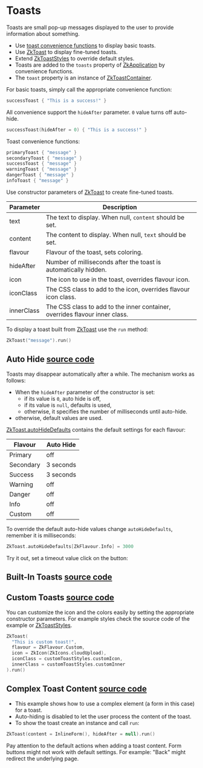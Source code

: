 # Toasts

Toasts are small pop-up messages displayed to the user to provide information about something.

* Use [toast convenience functions](/src/jsMain/kotlin/zakadabar/stack/frontend/builtin/toast/toast.kt) to display basic
  toasts.
* Use [ZkToast](/src/jsMain/kotlin/zakadabar/stack/frontend/builtin/toast/ZkToast.kt) to display fine-tuned toasts.
* Extend [ZkToastStyles](/src/jsMain/kotlin/zakadabar/stack/frontend/builtin/toast/ZkToastStyles.kt) to override default
  styles.
* Toasts are added to the `toasts` property
  of [ZkApplication](/src/jsMain/kotlin/zakadabar/stack/frontend/application/ZkApplication.kt) by convenience functions.
* The `toast` property is an instance
  of [ZkToastContainer](/src/jsMain/kotlin/zakadabar/stack/frontend/builtin/toast/ZkToastContainer.kt).

For basic toasts, simply call the appropriate convenience function:

```kotlin
successToast { "This is a success!" }
```

All convenience support the `hideAfter` parameter. `0` value turns off auto-hide.

```kotlin
successToast(hideAfter = 0) { "This is a success!" }
```

Toast convenience functions:

```kotlin
primaryToast { "message" }
secondaryToast { "message" }
successToast { "message" }
warningToast { "message" }
dangerToast { "message" }
infoToast { "message" }
```

Use constructor parameters of [ZkToast](/src/jsMain/kotlin/zakadabar/stack/frontend/builtin/toast/ZkToast.kt) to create
fine-tuned toasts.

| Parameter | Description |
| ---- | ---- |
| text | The text to display. When null, `content` should be set. |
| content | The content to display. When null, `text` should be set. |
| flavour |  Flavour of the toast, sets coloring. |
| hideAfter | Number of milliseconds after the toast is automatically hidden. |
| icon |   The icon to use in the toast, overrides flavour icon. |
| iconClass | The CSS class to add to the icon, overrides flavour icon class. |
| innerClass | The CSS class to add to the inner container, overrides flavour inner class. |

To display a toast built from  [ZkToast](/src/jsMain/kotlin/zakadabar/stack/frontend/builtin/toast/ZkToast.kt) use
the `run` method:

```kotlin
ZkToast("message").run()
```

## Auto Hide [source code](../../../../lib/examples/src/jsMain/kotlin/zakadabar/lib/examples/frontend/toast/ToastAutoHideExample.kt)

Toasts may disappear automatically after a while. The mechanism works as follows:

* When the `hideAfter` parameter of the constructor is set:
  * if its value is `0`, auto hide is off,
  * if its value is `null`, defaults is used,
  * otherwise, it specifies the number of milliseconds until auto-hide.
* otherwise, default values are used.

[ZkToast.autoHideDefaults](/src/jsMain/kotlin/zakadabar/stack/frontend/builtin/toast/ZkToast.kt) contains the default
settings for each flavour:

| Flavour | Auto Hide |
| --- | --- |
| Primary | off |
| Secondary | 3 seconds |
| Success | 3 seconds |
| Warning | off |
| Danger | off |
| Info | off |
| Custom | off |

To override the default auto-hide values change `autoHideDefaults`, remember it is milliseconds:

```kotlin
ZkToast.autoHideDefaults[ZkFlavour.Info] = 3000
```

Try it out, set a timeout value click on the button:

<div data-zk-enrich="ToastAutoHideExample"></div>

## Built-In Toasts [source code](../../../../lib/examples/src/jsMain/kotlin/zakadabar/lib/examples/frontend/toast/ToastBasicExamples.kt)

<div data-zk-enrich="ToastBasicExamples"></div>

## Custom Toasts [source code](../../../../lib/examples/src/jsMain/kotlin/zakadabar/lib/examples/frontend/toast/ToastCustomExample.kt)

You can customize the icon and the colors easily by setting the appropriate constructor parameters. For example styles
check the source code of the example
or [ZkToastStyles](/src/jsMain/kotlin/zakadabar/stack/frontend/builtin/toast/ZkToastStyles.kt).

```kotlin
ZkToast(
  "This is custom toast!",
  flavour = ZkFlavour.Custom,
  icon = ZkIcon(ZkIcons.cloudUpload),
  iconClass = customToastStyles.customIcon,
  innerClass = customToastStyles.customInner
).run()
```

<div data-zk-enrich="ToastCustomExample"></div>

## Complex Toast Content [source code](../../../../lib/examples/src/jsMain/kotlin/zakadabar/lib/examples/frontend/toast/ToastFormExample.kt)

* This example shows how to use a complex element (a form in this case) for a toast.
* Auto-hiding is disabled to let the user process the content of the toast.
* To show the toast create an instance and call `run`:

```kotlin
ZkToast(content = InlineForm(), hideAfter = null).run()
```

<div data-zk-enrich="WarningNote" data-zk-title="Toast Content Buttons">
Pay attention to the default actions when adding a toast content.
Form buttons might not work with default settings.
For example: "Back" might redirect the underlying page.
</div>

<div data-zk-enrich="ToastFormExample"></div>